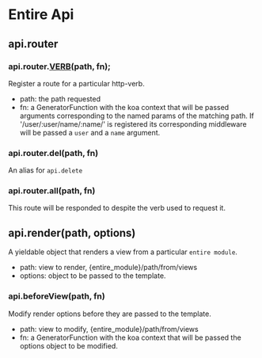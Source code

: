 # Entire Api

## api.router

### api.router.[VERB](https://npmjs.org/package/methods)(path, fn);

Register a route for a particular http-verb.

* path: the path requested
* fn: a GeneratorFunction with the koa context that will be passed arguments corresponding to the named params of the matching path. If '/user/:user/name/:name/' is registered its corresponding middleware will be passed a `user` and a `name` argument.

### api.router.del(path, fn)

An alias for `api.delete`

### api.router.all(path, fn)

This route will be responded to despite the verb used to request it.

## api.render(path, options)

A yieldable object that renders a view from a particular `entire module`.

* path: view to render, {entire_module}/path/from/views
* options: object to be passed to the template.

### api.beforeView(path, fn)

Modify render options before they are passed to the template.

* path: view to modify, {entire_module}/path/from/views
* fn: a GeneratorFunction with the koa context that will be passed the options object to be modified.
